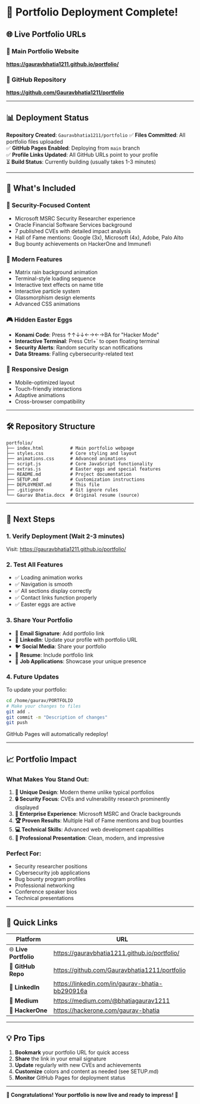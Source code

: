 # 🎉 Portfolio Deployment Complete!

## 🌐 Live Portfolio URLs

### 🔗 Main Portfolio Website
**https://gauravbhatia1211.github.io/portfolio/**

### 📁 GitHub Repository
**https://github.com/Gauravbhatia1211/portfolio**

---

## 📊 Deployment Status

**Repository Created**: `Gauravbhatia1211/portfolio`
✅ **Files Committed**: All portfolio files uploaded  
✅ **GitHub Pages Enabled**: Deploying from `main` branch  
✅ **Profile Links Updated**: All GitHub URLs point to your profile  
⏳ **Build Status**: Currently building (usually takes 1-3 minutes)

---

## 🎯 What's Included

### 🔐 **Security-Focused Content**
- Microsoft MSRC Security Researcher experience
- Oracle Financial Software Services background
- 7 published CVEs with detailed impact analysis
- Hall of Fame mentions: Google (3x), Microsoft (4x), Adobe, Palo Alto
- Bug bounty achievements on HackerOne and Immunefi

### 🎨 **Modern Features**
- Matrix rain background animation
- Terminal-style loading sequence
- Interactive text effects on name title
- Interactive particle system
- Glassmorphism design elements
- Advanced CSS animations

### 🎮 **Hidden Easter Eggs**
- **Konami Code**: Press ↑↑↓↓←→←→BA for "Hacker Mode"
- **Interactive Terminal**: Press Ctrl+` to open floating terminal
- **Security Alerts**: Random security scan notifications
- **Data Streams**: Falling cybersecurity-related text

### 📱 **Responsive Design**
- Mobile-optimized layout
- Touch-friendly interactions
- Adaptive animations
- Cross-browser compatibility

---

## 🛠️ Repository Structure

```
portfolio/
├── index.html          # Main portfolio webpage
├── styles.css          # Core styling and layout
├── animations.css      # Advanced animations
├── script.js           # Core JavaScript functionality  
├── extras.js           # Easter eggs and special features
├── README.md           # Project documentation
├── SETUP.md            # Customization instructions
├── DEPLOYMENT.md       # This file
├── .gitignore          # Git ignore rules
└── Gaurav Bhatia.docx  # Original resume (source)
```

---

## 🚀 Next Steps

### 1. **Verify Deployment** (Wait 2-3 minutes)
Visit: https://gauravbhatia1211.github.io/portfolio/

### 2. **Test All Features**
- ✅ Loading animation works
- ✅ Navigation is smooth
- ✅ All sections display correctly
- ✅ Contact links function properly
- ✅ Easter eggs are active

### 3. **Share Your Portfolio**
- 📧 **Email Signature**: Add portfolio link
- 💼 **LinkedIn**: Update your profile with portfolio URL
- 🐦 **Social Media**: Share your portfolio
- 📝 **Resume**: Include portfolio link
- 🤝 **Job Applications**: Showcase your unique presence

### 4. **Future Updates**
To update your portfolio:
```bash
cd /home/gaurav/PORTFOLIO
# Make your changes to files
git add .
git commit -m "Description of changes"
git push
```
GitHub Pages will automatically redeploy!

---

## 📈 Portfolio Impact

### **What Makes You Stand Out:**
1. **🎨 Unique Design**: Modern theme unlike typical portfolios
2. **🔒 Security Focus**: CVEs and vulnerability research prominently displayed  
3. **🏢 Enterprise Experience**: Microsoft MSRC and Oracle backgrounds
4. **🏆 Proven Results**: Multiple Hall of Fame mentions and bug bounties
5. **💻 Technical Skills**: Advanced web development capabilities
6. **🎯 Professional Presentation**: Clean, modern, and impressive

### **Perfect For:**
- Security researcher positions
- Cybersecurity job applications
- Bug bounty program profiles
- Professional networking
- Conference speaker bios
- Technical presentations

---

## 🔗 Quick Links

| Platform | URL |
|----------|-----|
| 🌐 **Live Portfolio** | https://gauravbhatia1211.github.io/portfolio/ |
| 📁 **GitHub Repo** | https://github.com/Gauravbhatia1211/portfolio |
| 💼 **LinkedIn** | https://linkedin.com/in/gaurav-bhatia-bb290916a |
| 📝 **Medium** | https://medium.com/@bhatiagaurav1211 |
| 🐛 **HackerOne** | https://hackerone.com/gaurav-bhatia |

---

## 💡 Pro Tips

1. **Bookmark** your portfolio URL for quick access
2. **Share** the link in your email signature
3. **Update** regularly with new CVEs and achievements
4. **Customize** colors and content as needed (see SETUP.md)
5. **Monitor** GitHub Pages for deployment status

---

**🎉 Congratulations! Your portfolio is now live and ready to impress! 🚀**